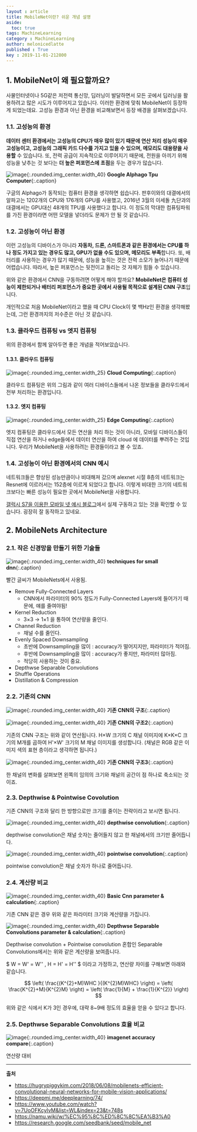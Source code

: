 ```yaml
---
layout : article
title: MobileNet이란? 쉬운 개념 설명
aside:
  toc: true
tags: MachineLearning
category : MachineLearning
author: melonicedlatte
published : True
key : 2019-11-01-212800
---
```


## 1. MobileNet이 왜 필요할까요?

사물인터넷이나 5G같은 저전력 통신망, 딥러닝이 발달하면서 모든 곳에서 딥러닝을 활용하려고 많은 시도가 이루어지고 있습니다. 이러한 환경에 맞춰 MobileNet이 등장하게 되었는데요. 고성능 환경과 아닌 환경을 비교해보면서 등장 배경을 살펴보겠습니다. 

### 1.1. 고성능의 환경

**데이터 센터 환경에서는 고성능의 CPU가 매우 많이 있기 때문에 연산 처리 성능이 매우 고성능이고, 고성능의 그래픽 카드 다수를 가지고 있을 수 있으며, 메모리도 대용량을 사용할** 수 있습니다. 또, 전력 공급이 지속적으로 이루어지기 때문에, 전원을 아끼기 위해 성능을 낮추는 것 보다는 **더 높은 퍼포먼스에 초점**을 두는 경우가 많습니다.

![image](/assets/images/201911/google-tpu.jpg){:.rounded.img_center.width_40}
**Google Alphago Tpu Computer**{:.caption}

구글의 Alphago가 동작되는 컴퓨터 환경을 생각하면 쉽습니다. 판후이와의 대결에서의 알파고는 1202개의 CPU와 176개의 GPU를 사용했고, 2016년 3월의 이세돌 九단과의 대결에서는 GPU대신 48개의 TPU를 사용했다고 합니다. 이 정도의 막대한 컴퓨팅파워를 가진 환경이라면 어떤 모델을 넣더라도 문제가 안 될 것 같습니다.

### 1.2. 고성능이 아닌 환경

이런 고성능의 디바이스가 아니라 **자동차, 드론, 스마트폰과 같은 환경에서는 CPU를 하나 정도 가지고 있는 경우도 많고, GPU가 없을 수도 있으며, 메모리도 부족**합니다. 또, 배터리를 사용하는 경우가 많기 때문에, 성능을 높히는 것은 전력 소모가 늘어나기 때문에 어렵습니다. 따라서, 높은 퍼포먼스는 뒷전이고 돌리는 것 자체가 힘들 수 있습니다. 

위와 같은 환경에서 CNN을 구동하려면 어떻게 해야 할까요? **MobileNet은 컴퓨터 성능이 제한되거나 배터리 퍼포먼스가 중요한 곳에서 사용될 목적으로 설계된 CNN 구조**입니다. 

개인적으로 처음 MobileNet이라고 했을 때 CPU Clock이 몇 백Hz인 환경을 생각해봤는데,  그런 환경까지의 저수준은 아닌 것 같습니다. 

### 1.3. 클라우드 컴퓨팅 vs 엣지 컴퓨팅

위의 환경에서 함께 알아두면 좋은 개념을 적어보았습니다. 

#### 1.3.1. 클라우드 컴퓨팅

![image](/assets/images/201911/cloud_computing.jpg){:.rounded.img_center.width_25}
**Cloud Computing**{:.caption}

클라우드 컴퓨팅은 위의 그림과 같이 여러 디바이스들에서 나온 정보들을 클라우드에서 전부 처리하는 환경입니다. 

#### 1.3.2. 엣지 컴퓨팅

![image](/assets/images/201911/edge_computing.jpg){:.rounded.img_center.width_25}
**Edge Computing**{:.caption}

엣지 컴퓨팅은 클라우드에서 모든 연산을 처리 하는 것이 아니라, 모바일 디바이스들이 직접 연산을 하거나 edge들에서 데이터 연산을 하여 cloud 에 데이터를 뿌려주는 것입니다. 우리가 MobileNet을 사용하려는 환경들이라고 볼 수 있죠. 

### 1.4. 고성능이 아닌 환경에서의 CNN 예시

네트워크들은 향상된 성능만큼이나 비대해져 갔으며 alexnet 시절 8층의 네트워크는 Resnet에 이르러서는 152층에 이르게 되었다고 합니다. 이렇게 비대한 크기의 네트워크보다는 빠른 성능이 필요한 곳에서 MobileNet을 사용합니다. 

[갤럭시 S7을 이용한 모바일 넷 예시 블로그](https://soundlly.github.io/2017/11/20/tensorflowlite-moblienet-demo/)에서 실제 구동하고 있는 것을 확인할 수 있습니다. 굉장히 잘 동작하고 있네요. 

## 2. MobileNets Architecture

### 2.1. 작은 신경망을 만들기 위한 기술들

![image](/assets/images/201911/techniques_for_small_DNN.jpg){:.rounded.img_center.width_40}
**techniques for small dnn**{:.caption}

빨간 글씨가 MobileNets에서 사용됨.

- Remove Fully-Connected Layers
  - CNN에서 파라미터의 90% 정도가 Fully-Connected Layers에 들어가기 때문에, 얘를 줄여야됨!
- Kernel Reduction
  - 3×3 → 1×1 을 통하여 연산량을 줄인다.
- Channel Reduction
  - 채널 수를 줄인다.
- Evenly Spaced Downsampling
  - 초반에 Downsampling을 많이 : accuracy가 떨어지지만, 파라미터가 적어짐.
  - 후반에 Downsampling을 많이 : accuracy가 좋지만, 파라미터 많아짐.
  - 적당히 사용하는 것이 중요.
- Depthwse Separable Convolutions
- Shuffle Operations
- Distillation & Compression

### 2.2. 기존의 CNN

![image](/assets/images/201911/cnn1.jpg){:.rounded.img_center.width_40}
**기존 CNN의 구조**{:.caption}

![image](/assets/images/201911/cnn2.jpg){:.rounded.img_center.width_40}
**기존 CNN의 구조2**{:.caption}

기존의 CNN 구조는 위와 같이 연산됩니다. H×W 크기의 C 채널 이미지에 K×K×C 크기의 M개를 곱하여 H'×W' 크기의 M 채널 이미지를 생성합니다. (채널은 RGB 같은 이미지 색의 표현 층이라고 생각하면 됩니다.)

![image](/assets/images/201911/cnn3.jpg){:.rounded.img_center.width_40}
**기존 CNN의 구조3**{:.caption}

한 채널의 변화를 살펴보면 왼쪽의 임의의 크기와 채널의 공간이 점 하나로 축소되는 것이죠.

### 2.3. Depthwise & Pointwise Covolution

기존 CNN의 구조와 달리 한 방향으로만 크기를 줄이는 전략이라고 보시면 됩니다. 

![image](/assets/images/201911/depthwise_convolution.jpg){:.rounded.img_center.width_40}
**depthwise convolution**{:.caption}

depthwise convolution은 채널 숫자는 줄어들지 않고 한 채널에서의 크기만 줄어듭니다.

![image](/assets/images/201911/pointwise_convolution.jpg){:.rounded.img_center.width_40}
**pointwise convolution**{:.caption}

pointwise convolution은 채널 숫자가 하나로 줄어듭니다. 

### 2.4. 계산량 비교

![image](/assets/images/201911/cnn_cal.jpg){:.rounded.img_center.width_40}
**Basic Cnn parameter & calculation**{:.caption}

기존 CNN 같은 경우 위와 같은 파라미터 크기와 계산량을 가집니다.

![image](/assets/images/201911/depth_point_cal.jpg){:.rounded.img_center.width_40}
**Depthwse Separable Convolutions parameter & calculation**{:.caption}

Depthwise convolution + Pointwise convolution 혼합인 Separable Convolutions에서는 위와 같은 계산량을 보여줍니다. 

$  W = W' = W'' , H = H' = H''  $ 이라고 가정하고, 연산량 차이를 구해보면 아래와 같습니다. 

$$ \left( \frac{(K^{2}+M)WHC }{(K^{2}M)WHC} \right) = \left( \frac{K^{2}+M}{K^{2}M} \right) = \left( \frac{1}{M} + \frac{1}{K^{2}} \right) $$

위와 같은 식에서 K가 3인 경우에, 대략 8~9배 정도의 효율을 얻을 수 있다고 합니다.

### 2.5. Depthwse Separable Convolutions 효율 비교

![image](/assets/images/201911/imagenet_accuracy.png){:.rounded.img_center.width_40}
**imagenet accuracy compare**{:.caption}

연산량 대비 

---
**출처**
- https://hugrypiggykim.com/2018/06/08/mobilenets-efficient-convolutional-neural-networks-for-mobile-vision-applications/
- https://deepmi.me/deeplearning/74/
- https://www.youtube.com/watch?v=7UoOFKcyIvM&list=WL&index=23&t=748s
- https://namu.wiki/w/%EC%95%8C%ED%8C%8C%EA%B3%A0
- https://research.google.com/seedbank/seed/mobile_net
